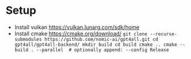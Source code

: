 # Setup
- Install vulkan https://vulkan.lunarg.com/sdk/home
- Install cmake https://cmake.org/download/
`
git clone --recurse-submodules https://github.com/nomic-ai/gpt4all.git
cd gpt4all/gpt4all-backend/
mkdir build
cd build
cmake ..
cmake --build . --parallel  # optionally append: --config Release
`

